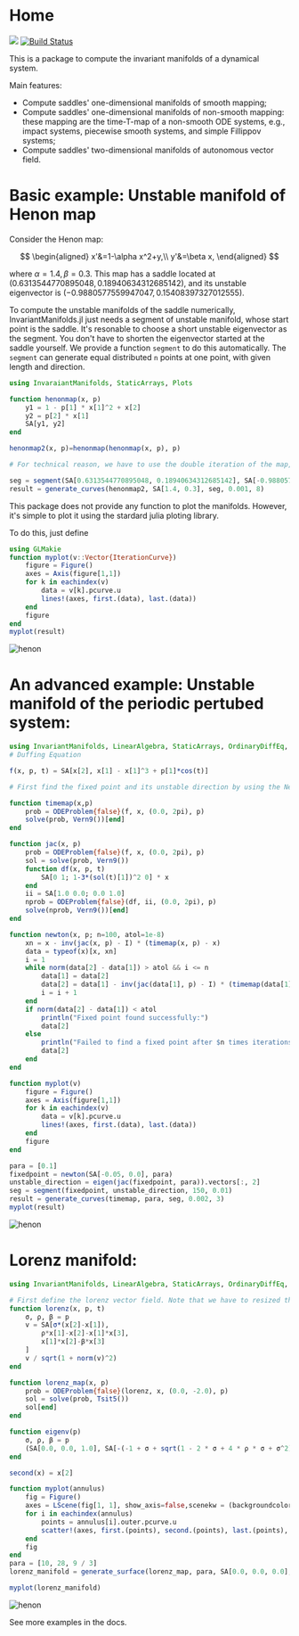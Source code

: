 # Home

[![](https://img.shields.io/badge/docs-online-blue.svg)](https://Xiaomingzzhang.github.io/InvariantManifolds.jl/dev/)
[![Build Status](https://github.com/Xiaomingzzhang/InvariantManifolds.jl/actions/workflows/CI.yml/badge.svg?branch=master)](https://github.com/Xiaomingzzhang/InvariantManifolds.jl/actions/workflows/CI.yml?query=branch%3Amaster)

This is a package to compute the invariant manifolds of a dynamical system.

Main features:

- Compute saddles' one-dimensional manifolds of smooth mapping;
- Compute saddles' one-dimensional manifolds of non-smooth mapping: these mapping are the time-T-map of a non-smooth ODE systems, e.g., impact systems, piecewise smooth systems, and simple Fillippov systems;
- Compute saddles' two-dimensional manifolds of autonomous vector field.


# Basic example: Unstable manifold of Henon map
Consider the Henon map:

$$
\begin{aligned}
x'&=1-\alpha x^2+y,\\
y'&=\beta x,
\end{aligned}
$$

where $\alpha=1.4,\beta=0.3$. This map has a saddle located at $(0.6313544770895048, 0.18940634312685142)$, and its unstable eigenvector is $(-0.9880577559947047, 0.15408397327012555)$. 

To compute the unstable manifolds of the saddle numerically, InvariantManifolds.jl just needs a segment of unstable manifold, whose start point is the saddle.
It's resonable to choose a short unstable eigenvector as the segment. You don't have to shorten the eigenvector started at the saddle yourself. We provide a function `segment` to do this automatically. The `segment` can generate equal distributed `n` points at one point, with given length and direction.
```julia
using InvaraiantManifolds, StaticArrays, Plots

function henonmap(x, p)
    y1 = 1 - p[1] * x[1]^2 + x[2]
    y2 = p[2] * x[1]
    SA[y1, y2]
end

henonmap2(x, p)=henonmap(henonmap(x, p), p)

# For technical reason, we have to use the double iteration of the map, since the eigenvalue is less than -1.

seg = segment(SA[0.6313544770895048, 0.18940634312685142], SA[-0.9880577559947047, 0.15408397327012555], 150, 0.01)
result = generate_curves(henonmap2, SA[1.4, 0.3], seg, 0.001, 8)
```

This package does not provide any function to plot the manifolds. However, it's simple to plot it using the stardard julia ploting library.

To do this, just define
```julia
using GLMakie
function myplot(v::Vector{IterationCurve})
    figure = Figure()
    axes = Axis(figure[1,1])
    for k in eachindex(v)
        data = v[k].pcurve.u
        lines!(axes, first.(data), last.(data))
    end
    figure
end
myplot(result)
```
![henon](/docs/src/assets/henon.png)

# An advanced example: Unstable manifold of the periodic pertubed system:

```julia
using InvariantManifolds, LinearAlgebra, StaticArrays, OrdinaryDiffEq, GLMakie
# Duffing Equation

f(x, p, t) = SA[x[2], x[1] - x[1]^3 + p[1]*cos(t)]

# First find the fixed point and its unstable direction by using the Newton iteration.

function timemap(x,p)
    prob = ODEProblem{false}(f, x, (0.0, 2pi), p)
    solve(prob, Vern9())[end]
end

function jac(x, p)
    prob = ODEProblem{false}(f, x, (0.0, 2pi), p)
    sol = solve(prob, Vern9())
    function df(x, p, t)
        SA[0 1; 1-3*(sol(t)[1])^2 0] * x
    end
    ii = SA[1.0 0.0; 0.0 1.0]
    nprob = ODEProblem{false}(df, ii, (0.0, 2pi), p)
    solve(nprob, Vern9())[end]
end

function newton(x, p; n=100, atol=1e-8)
    xn = x - inv(jac(x, p) - I) * (timemap(x, p) - x)
    data = typeof(x)[x, xn]
    i = 1
    while norm(data[2] - data[1]) > atol && i <= n
        data[1] = data[2]
        data[2] = data[1] - inv(jac(data[1], p) - I) * (timemap(data[1], p) - data[1])
        i = i + 1
    end
    if norm(data[2] - data[1]) < atol
        println("Fixed point found successfully:")
        data[2]
    else
        println("Failed to find a fixed point after $n times iterations. The last point is:")
        data[2]
    end
end

function myplot(v)
    figure = Figure()
    axes = Axis(figure[1,1])
    for k in eachindex(v)
        data = v[k].pcurve.u
        lines!(axes, first.(data), last.(data))
    end
    figure
end

para = [0.1]
fixedpoint = newton(SA[-0.05, 0.0], para)
unstable_direction = eigen(jac(fixedpoint, para)).vectors[:, 2]
seg = segment(fixedpoint, unstable_direction, 150, 0.01)
result = generate_curves(timemap, para, seg, 0.002, 3)
myplot(result)
```
![henon](/docs/src/assets/duffing.png)

# Lorenz manifold:

```julia
using InvariantManifolds, LinearAlgebra, StaticArrays, OrdinaryDiffEq, GLMakie

# First define the lorenz vector field. Note that we have to resized the system to ensure the uniform extention.
function lorenz(x, p, t)
    σ, ρ, β = p
    v = SA[σ*(x[2]-x[1]),
        ρ*x[1]-x[2]-x[1]*x[3],
        x[1]*x[2]-β*x[3]
    ]
    v / sqrt(1 + norm(v)^2)
end

function lorenz_map(x, p)
    prob = ODEProblem{false}(lorenz, x, (0.0, -2.0), p)
    sol = solve(prob, Tsit5())
    sol[end]
end

function eigenv(p)
    σ, ρ, β = p
    (SA[0.0, 0.0, 1.0], SA[-(-1 + σ + sqrt(1 - 2 * σ + 4 * ρ * σ + σ^2))/(2*ρ), 1, 0])
end

second(x) = x[2]

function myplot(annulus)
    fig = Figure()
    axes = LScene(fig[1, 1], show_axis=false,scenekw = (backgroundcolor=:white, clear=true))
    for i in eachindex(annulus)
        points = annulus[i].outer.pcurve.u
        scatter!(axes, first.(points), second.(points), last.(points), fxaa=true)
    end
    fig
end
para = [10, 28, 9 / 3]
lorenz_manifold = generate_surface(lorenz_map, para, SA[0.0, 0.0, 0.0], eigenv(para)..., 120, 1, 1; n=150)

myplot(lorenz_manifold)
```
![henon](/docs/src/assets/lorenz.png)

See more examples in the docs.